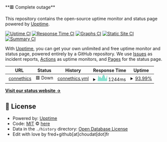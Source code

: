 <!--live status--> **🟥 Complete outage**

This repository contains the open-source uptime monitor and status page powered by [Upptime](https://github.com/upptime/upptime).

[![Uptime CI](https://github.com/choudat/status-connethics/workflows/Uptime%20CI/badge.svg)](https://github.com/choudat/status-connethics/actions?query=workflow%3A%22Uptime+CI%22)
[![Response Time CI](https://github.com/choudat/status-connethics/workflows/Response%20Time%20CI/badge.svg)](https://github.com/choudat/status-connethics/actions?query=workflow%3A%22Response+Time+CI%22)
[![Graphs CI](https://github.com/choudat/status-connethics/workflows/Graphs%20CI/badge.svg)](https://github.com/choudat/status-connethics/actions?query=workflow%3A%22Graphs+CI%22)
[![Static Site CI](https://github.com/choudat/status-connethics/workflows/Static%20Site%20CI/badge.svg)](https://github.com/choudat/status-connethics/actions?query=workflow%3A%22Static+Site+CI%22)
[![Summary CI](https://github.com/choudat/status-connethics/workflows/Summary%20CI/badge.svg)](https://github.com/choudat/status-connethics/actions?query=workflow%3A%22Summary+CI%22)

With [Upptime](https://upptime.js.org), you can get your own unlimited and free uptime monitor and status page, powered entirely by a GitHub repository. We use [Issues](https://github.com/choudat/status-connethics/issues) as incident reports, [Actions](https://github.com/choudat/status-connethics/actions) as uptime monitors, and [Pages](https://demo.upptime.js.org) for the status page.

<!--start: status pages-->
<!-- This summary is generated by Upptime (https://github.com/upptime/upptime) -->
<!-- Do not edit this manually, your changes will be overwritten -->
<!-- prettier-ignore -->
| URL | Status | History | Response Time | Uptime |
| --- | ------ | ------- | ------------- | ------ |
| <img alt="" src="https://favicons.githubusercontent.com/connethics.com" height="13"> [connethics](http://connethics.com/) | 🟥 Down | [connethics.yml](https://github.com/choudat/status-connethics/commits/HEAD/history/connethics.yml) | <details><summary><img alt="Response time graph" src="./graphs/connethics/response-time-week.png" height="20"> 1244ms</summary><br><a href="https://choudat.github.io/status-connethics/history/connethics"><img alt="Response time 1272" src="https://img.shields.io/endpoint?url=https%3A%2F%2Fraw.githubusercontent.com%2Fchoudat%2Fstatus-connethics%2FHEAD%2Fapi%2Fconnethics%2Fresponse-time.json"></a><br><a href="https://choudat.github.io/status-connethics/history/connethics"><img alt="24-hour response time 1725" src="https://img.shields.io/endpoint?url=https%3A%2F%2Fraw.githubusercontent.com%2Fchoudat%2Fstatus-connethics%2FHEAD%2Fapi%2Fconnethics%2Fresponse-time-day.json"></a><br><a href="https://choudat.github.io/status-connethics/history/connethics"><img alt="7-day response time 1244" src="https://img.shields.io/endpoint?url=https%3A%2F%2Fraw.githubusercontent.com%2Fchoudat%2Fstatus-connethics%2FHEAD%2Fapi%2Fconnethics%2Fresponse-time-week.json"></a><br><a href="https://choudat.github.io/status-connethics/history/connethics"><img alt="30-day response time 1169" src="https://img.shields.io/endpoint?url=https%3A%2F%2Fraw.githubusercontent.com%2Fchoudat%2Fstatus-connethics%2FHEAD%2Fapi%2Fconnethics%2Fresponse-time-month.json"></a><br><a href="https://choudat.github.io/status-connethics/history/connethics"><img alt="1-year response time 1272" src="https://img.shields.io/endpoint?url=https%3A%2F%2Fraw.githubusercontent.com%2Fchoudat%2Fstatus-connethics%2FHEAD%2Fapi%2Fconnethics%2Fresponse-time-year.json"></a></details> | <details><summary><a href="https://choudat.github.io/status-connethics/history/connethics">93.99%</a></summary><a href="https://choudat.github.io/status-connethics/history/connethics"><img alt="All-time uptime 94.86%" src="https://img.shields.io/endpoint?url=https%3A%2F%2Fraw.githubusercontent.com%2Fchoudat%2Fstatus-connethics%2FHEAD%2Fapi%2Fconnethics%2Fuptime.json"></a><br><a href="https://choudat.github.io/status-connethics/history/connethics"><img alt="24-hour uptime 100.00%" src="https://img.shields.io/endpoint?url=https%3A%2F%2Fraw.githubusercontent.com%2Fchoudat%2Fstatus-connethics%2FHEAD%2Fapi%2Fconnethics%2Fuptime-day.json"></a><br><a href="https://choudat.github.io/status-connethics/history/connethics"><img alt="7-day uptime 93.99%" src="https://img.shields.io/endpoint?url=https%3A%2F%2Fraw.githubusercontent.com%2Fchoudat%2Fstatus-connethics%2FHEAD%2Fapi%2Fconnethics%2Fuptime-week.json"></a><br><a href="https://choudat.github.io/status-connethics/history/connethics"><img alt="30-day uptime 91.39%" src="https://img.shields.io/endpoint?url=https%3A%2F%2Fraw.githubusercontent.com%2Fchoudat%2Fstatus-connethics%2FHEAD%2Fapi%2Fconnethics%2Fuptime-month.json"></a><br><a href="https://choudat.github.io/status-connethics/history/connethics"><img alt="1-year uptime 94.86%" src="https://img.shields.io/endpoint?url=https%3A%2F%2Fraw.githubusercontent.com%2Fchoudat%2Fstatus-connethics%2FHEAD%2Fapi%2Fconnethics%2Fuptime-year.json"></a></details>

<!--end: status pages-->

[**Visit our status website →**](https://demo.upptime.js.org)

## 📄 License

- Powered by: [Upptime](https://github.com/upptime/upptime)
- Code: [MIT](./LICENSE) © [here](https://demo.upptime.js.org)
- Data in the `./history` directory: [Open Database License](https://opendatacommons.org/licenses/odbl/1-0/)
- Edit with love by fred+github[at]choudat[dot]fr
